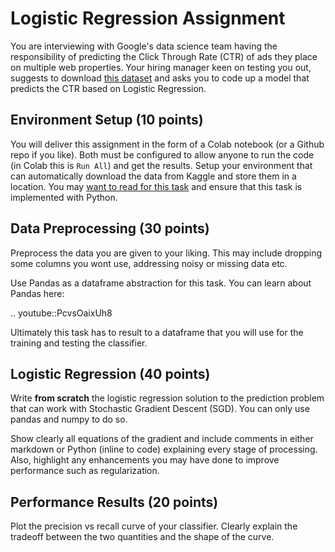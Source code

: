 # Logistic Regression Assignment

You are interviewing with Google's data science team having the responsibility of predicting the Click Through Rate (CTR) of ads they place on multiple web properties. Your hiring manager keen on testing you out, suggests to download [this dataset](https://www.kaggle.com/competitions/avazu-ctr-prediction/data) and asks you to code up a model that predicts the CTR based on Logistic Regression. 

## Environment Setup (10 points)

You will deliver this assignment in the form of a Colab notebook (or a Github repo if you like). Both must be configured to allow anyone to run the code (in Colab this is `Run All`) and get the results. Setup your environment that can automatically download the data from Kaggle and store them in a location. You may [want to read for this task](https://www.kaggle.com/docs/api#interacting-with-datasets) and ensure that this task is implemented with Python. 

## Data Preprocessing (30 points)

Preprocess the data you are given to your liking. This may include dropping some columns you wont use, addressing noisy or missing data etc. 

Use Pandas as a  dataframe abstraction for this task. You can learn about Pandas here:

.. youtube::PcvsOaixUh8

Ultimately this task has to result to a dataframe that you will use for the training and testing the classifier. 

## Logistic Regression (40 points)

Write **from scratch** the logistic regression solution to the prediction problem that can work with Stochastic Gradient Descent (SGD). You can only use pandas and numpy to do so. 

Show clearly all equations of the gradient and include comments in either markdown or Python (inline to code) explaining every stage of processing. Also, highlight any enhancements you may have done to improve performance such as regularization. 

## Performance Results (20 points)

Plot the precision vs recall curve of your classifier. Clearly explain the tradeoff between the two quantities and the shape of the curve. 












